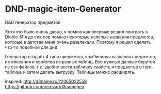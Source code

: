 # DND-magic-item-Generator
D&amp;D генератор предметов

Хотя это было очень давно, я помню как впервые решил поиграть в Diablo. И я до сих пор помню некоторые нелепые названия предметов, которые в детстве меня очень развлекали. Поэтому я решил сделать что-то подобное для днд.

Генератор создаёт 4 типа предметов, комбинируя названия предметов, их описания и свойства из разных таблиц. Все нужные данные берутся из csv файлов, т.к. удобно вести табличку свойств и предметов в гугл-таблице и затем делать выгрузку. Таблицы можно расширять.

inspired: http://d3name.ru/?2065022559
https://github.com/nerevar/d3namegen
